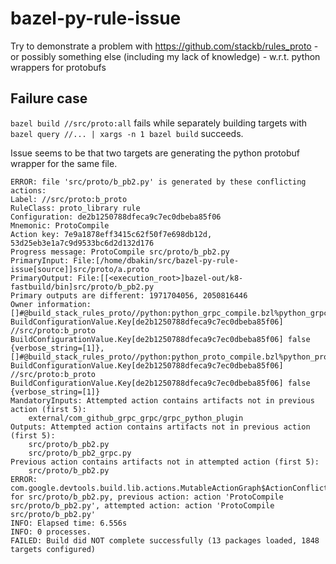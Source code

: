 # bazel-py-rule-issue
Try to demonstrate a problem with https://github.com/stackb/rules_proto - or possibly something else (including my lack of knowledge) - w.r.t. python wrappers for protobufs

## Failure case

`bazel build //src/proto:all` fails while separately building targets with `bazel query //... | xargs -n 1 bazel build` succeeds.

Issue seems to be that two targets are generating the python protobuf wrapper for the same file.

```prose
ERROR: file 'src/proto/b_pb2.py' is generated by these conflicting actions:
Label: //src/proto:b_proto
RuleClass: proto_library rule
Configuration: de2b1250788dfeca9c7ec0dbeba85f06
Mnemonic: ProtoCompile
Action key: 7e9a1878eff3415c62f50f7e698db12d, 53d25eb3e1a7c9d9533bc6d2d132d176
Progress message: ProtoCompile src/proto/b_pb2.py
PrimaryInput: File:[/home/dbakin/src/bazel-py-rule-issue[source]]src/proto/a.proto
PrimaryOutput: File:[[<execution_root>]bazel-out/k8-fastbuild/bin]src/proto/b_pb2.py
Primary outputs are different: 1971704056, 2050816446
Owner information: []#@build_stack_rules_proto//python:python_grpc_compile.bzl%python_grpc_compile_aspect[verbose_string="1"] BuildConfigurationValue.Key[de2b1250788dfeca9c7ec0dbeba85f06] //src/proto:b_proto BuildConfigurationValue.Key[de2b1250788dfeca9c7ec0dbeba85f06] false {verbose_string=[1]}, []#@build_stack_rules_proto//python:python_proto_compile.bzl%python_proto_compile_aspect[verbose_string="1"] BuildConfigurationValue.Key[de2b1250788dfeca9c7ec0dbeba85f06] //src/proto:b_proto BuildConfigurationValue.Key[de2b1250788dfeca9c7ec0dbeba85f06] false {verbose_string=[1]}
MandatoryInputs: Attempted action contains artifacts not in previous action (first 5): 
	external/com_github_grpc_grpc/grpc_python_plugin
Outputs: Attempted action contains artifacts not in previous action (first 5): 
	src/proto/b_pb2.py
	src/proto/b_pb2_grpc.py
Previous action contains artifacts not in attempted action (first 5): 
	src/proto/b_pb2.py
ERROR: com.google.devtools.build.lib.actions.MutableActionGraph$ActionConflictException: for src/proto/b_pb2.py, previous action: action 'ProtoCompile src/proto/b_pb2.py', attempted action: action 'ProtoCompile src/proto/b_pb2.py'
INFO: Elapsed time: 6.556s
INFO: 0 processes.
FAILED: Build did NOT complete successfully (13 packages loaded, 1848 targets configured)
```
